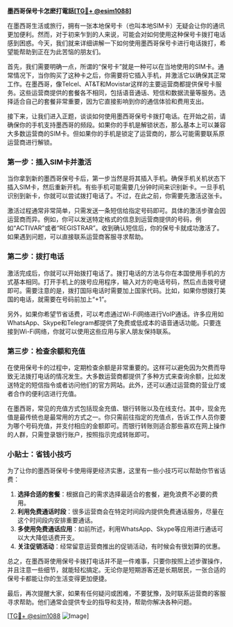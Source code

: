 **墨西哥保号卡怎麽打電話[[TG💪+ @esim1088](https://t.me/s/esim1088)]**

在墨西哥生活或旅行，拥有一张本地保号卡（也叫本地SIM卡）无疑会让你的通讯更加便利。然而，对于初来乍到的人来说，可能会对如何使用这种保号卡拨打电话感到困惑。今天，我们就来详细讲解一下如何使用墨西哥保号卡进行电话拨打，希望能帮助到正在为此苦恼的朋友们。

首先，我们需要明确一点，所谓的“保号卡”就是一种可以在当地使用的SIM卡。通常情况下，当你购买了这种卡之后，你需要将它插入手机，并激活它以确保其正常工作。在墨西哥，像Telcel、AT&T和Movistar这样的主要运营商都提供保号卡服务。这些运营商提供的套餐各不相同，包括语音通话、短信和数据流量等服务。选择适合自己的套餐非常重要，因为它直接影响到你的通信体验和费用支出。

接下来，让我们进入正题，谈谈如何使用墨西哥保号卡拨打电话。在开始之前，请确保你的手机支持墨西哥的频段。如果你的手机是解锁状态，那么基本上可以兼容大多数运营商的SIM卡。但如果你的手机是锁定了运营商的，那么可能需要联系原运营商进行解锁。

### 第一步：插入SIM卡并激活

当你拿到新的墨西哥保号卡后，第一步当然是将其插入手机。确保手机关机状态下插入SIM卡，然后重新开机。有些手机可能需要几分钟时间来识别新卡。一旦手机识别到新卡，你就可以尝试拨打电话了。不过，在此之前，你需要先激活这张卡。

激活过程通常非常简单，只需发送一条短信给指定号码即可。具体的激活步骤会因运营商而异。例如，你可以发送特定格式的信息到运营商提供的号码，例如“ACTIVAR”或者“REGISTRAR”。收到确认短信后，你的保号卡就成功激活了。如果遇到问题，可以直接联系运营商客服寻求帮助。

### 第二步：拨打电话

激活完成后，你就可以开始拨打电话了。拨打电话的方法与你在本国使用手机的方式基本相同。打开手机上的拨号应用程序，输入对方的电话号码，然后点击拨号键即可。需要注意的是，拨打国际电话时需要加上国家代码。比如，如果你想拨打美国的电话，就需要在号码前加上“+1”。

另外，如果你希望节省话费，可以考虑通过Wi-Fi网络进行VoIP通话。许多应用如WhatsApp、Skype和Telegram都提供了免费或低成本的语音通话功能。只要连接到Wi-Fi网络，你就可以使用这些应用与家人朋友保持联系。

### 第三步：检查余额和充值

在使用保号卡的过程中，定期检查余额是非常重要的。这样可以避免因为欠费而导致无法拨打电话的情况发生。大多数运营商都提供了多种方式来查询余额，比如发送特定的短信指令或者访问他们的官方网站。此外，还可以通过运营商的营业厅或者合作的便利店进行充值。

在墨西哥，常见的充值方式包括现金充值、银行转账以及在线支付。其中，现金充值是最传统也是最常用的方式之一。你只需前往指定的充值点，告诉工作人员你要为哪个号码充值，并支付相应的金额即可。而银行转账则适合那些喜欢在网上操作的人群，只需登录银行账户，按照指示完成转账即可。

### 小贴士：省钱小技巧

为了让你的墨西哥保号卡使用得更经济实惠，这里有一些小技巧可以帮助你节省话费：

1. **选择合适的套餐**：根据自己的需求选择最适合的套餐，避免浪费不必要的费用。
2. **利用免费通话时段**：很多运营商会在特定时间段内提供免费通话服务，尽量在这个时间段内安排重要通话。
3. **多使用免费通话应用**：如前所述，利用WhatsApp、Skype等应用进行通话可以大大降低话费开支。
4. **关注促销活动**：经常留意运营商推出的促销活动，有时候会有很划算的优惠。

总之，在墨西哥使用保号卡拨打电话并不是一件难事，只要你按照上述步骤操作，并且注意一些细节，就能轻松搞定。无论你是短期游客还是长期居民，一张合适的保号卡都能让你的生活变得更加便捷。

最后，再次提醒大家，如果有任何疑问或困难，不要犹豫，及时联系运营商的客服寻求帮助。他们通常会提供专业的指导和支持，帮助你解决各种问题。

[[TG💪+ @esim1088](https://t.me/s/esim1088) ![Image](https://i.postimg.cc/4NQfJmqS/Snipaste-2025-05-13-00-14-12.png)]